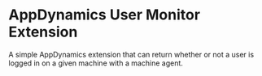 # AppDynamics User Monitor Extension

A simple AppDynamics extension that can return whether or not a user is logged in on a given machine with a machine agent.
